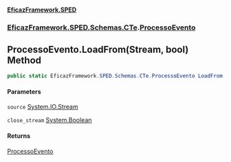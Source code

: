 #### [EficazFramework.SPED](EficazFrameworkSPED.md 'EficazFramework SPED')
### [EficazFramework.SPED.Schemas.CTe](EficazFramework.SPED.Schemas.CTe.md 'EficazFramework.SPED.Schemas.CTe').[ProcessoEvento](EficazFramework.SPED.Schemas.CTe/ProcessoEvento.md 'EficazFramework.SPED.Schemas.CTe.ProcessoEvento')

## ProcessoEvento.LoadFrom(Stream, bool) Method

```csharp
public static EficazFramework.SPED.Schemas.CTe.ProcessoEvento LoadFrom(System.IO.Stream source, bool close_stream=true);
```
#### Parameters

<a name='EficazFramework.SPED.Schemas.CTe.ProcessoEvento.LoadFrom(System.IO.Stream,bool).source'></a>

`source` [System.IO.Stream](https://docs.microsoft.com/en-us/dotnet/api/System.IO.Stream 'System.IO.Stream')

<a name='EficazFramework.SPED.Schemas.CTe.ProcessoEvento.LoadFrom(System.IO.Stream,bool).close_stream'></a>

`close_stream` [System.Boolean](https://docs.microsoft.com/en-us/dotnet/api/System.Boolean 'System.Boolean')

#### Returns
[ProcessoEvento](EficazFramework.SPED.Schemas.CTe/ProcessoEvento.md 'EficazFramework.SPED.Schemas.CTe.ProcessoEvento')